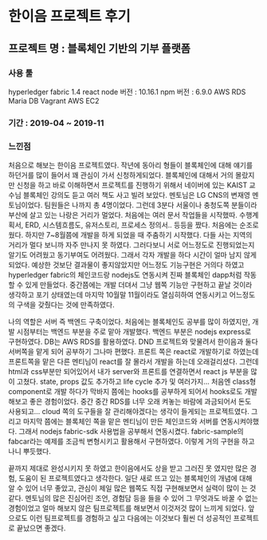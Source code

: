 # 한이음 프로젝트 후기

## 프로젝트 명 : 블록체인 기반의 기부 플랫폼


### 사용 툴
hyperledger fabric 1.4
react
node 버전 : 10.16.1
npm 버전 : 6.9.0
AWS RDS Maria DB 
Vagrant
AWS EC2

### 기간 : 2019-04 ~ 2019-11 

### 느낀점

 처음으로 해보는 한이음 프로젝트였다. 작년에 동아리 형들이 블록체인에 대해 얘기를 하던거를 많이 들어서 꽤 관심이 가서 신청하게되었다. 블록체인에 대해서 거의 몰랐지만 신청을 하고 바로 이해하면서 프로젝트를 진행하기 위해서 네이버에 있는 KAIST 교수님 블록체인 강의도 듣고 여러 책도 사고 빌려 보았다. 
 멘토님은 LG CNS의 변재영 멘토님이었다. 팀원들은 나까지 총 4명이었다. 그런데 3분다 서울이나 충청도쪽 분들이라 부산에 살고 있는 나랑은 거리가 멀었다. 처음에는 여러 문서 작업들을 시작했따. 수행계획서, ERD, 시스템흐름도, 유저스토리, 프로세스 정의서.. 등등을 짰다. 처음에는 순조로웠다. 하지만 7~8월쯤에 개발을 하게 되었을 때 주춤하기 시작했다. 다들 사는 지역의 거리가 멀다 보니까 자주 만나지 못 하였다. 그러다보니 서로 어느정도로 진행되었는지 알기도 어려웠고 동기부여도 어려웠다. 그래서 각자 개발을 하다 시간이 얼마 남지 않게되었다. 예상한 것보단 결과물이 좋지않았지만 어느정도 기능구현은 거의다 하였고 hyperledger fabric의 체인코드랑 nodejs도 연동시켜 진짜 블록체인 dapp처럼 작동할 수 있게 만들었다. 중간쯤에는 개발 더뎌서 그냥 웹쪽 기능만 구현하고 끝날 것이라 생각하고 포기 상태였는데 마지막 10월말 11월이라도 열심히하여 연동시키고 어느정도의 구색을 갖췄다는 것에 만족하였다.
 
 나의 역할은 서버 즉 백엔드 구축이었다. 처음에는 블록체인도 공부를 많이 하였지만, 개발 시점부터는 백엔드 부분을 주로 맡아 개발했다. 백엔드 부분은 nodejs express로 구현하였다. DB는 AWS RDS를 활용하였다. DND 프로젝트와 맞물려서 한이음과 둘다 서버쪽을 맡게 되어 공부하기 그나마 편했다. 프론트 쪽은 react로 개발하기로 하였는데 프론트쪽을 맡은 다른 멘티님이 react를 잘 몰라서 개발을 하는데 오래걸리셨다. 그런데 html과 css부분만 되어있어서 내가 server와 프론트를 연결하면서 react js 부분을 많이 고쳤다. state, props 값도 추가하고 life cycle 추가 및 여러가지...
 처음엔 class형 component로 개발 하다가 막바지 쯤에는 hooks를 공부하게 되어서 hooks로도 개발해보고 좋은 경험이었다. 중간 중간 RDS를 너무 오래 켜놓는 바람에 과금되어서 돈도 사용되고... cloud 쪽의 도구들을 잘 관리해야겠다는 생각이 들게되는 프로젝트였다. 그리고 마지막 쯤에는 블록체인 쪽을 맡은 멘티님이 만든 체인코드와 서버를 연동시켜야했다. 그래서 nodejs fabric-sdk 사용법을 공부해서 연동시켰다. 
 fabric-sample의 fabcar라는 예제를 조금씩 변형시키고 활용해서 구현하였다. 이렇게 거의 구현을 하고나니 뿌듯했다.
 
 끝까지 제대로 완성시키지 못 하였고 한이음에서도 상을 받고 그러진 못 였지만 많은 경험, 도움이 된 프로젝트였다고 생각한다. 일단 새로 뜨고 있는 블록체인의 개념에 대해 알 수 있어 너무 좋았고, 관심이 제일 많은 웹쪽도 직접 구현해보면서 실력이 많이 는 것 같다. 멘토님의 많은 진심어린 조언, 경험담 등을 들을 수 있어 그 무엇과도 바꿀 수 없는 경험이었고 얼마 해보지 않은 팀프로젝트를 해보면서 이것저것 많이 느끼게 되었다. 
 앞으로도 이런 팀프로젝트를 경험하고 싶고 다음에는 이것보다 훨씬 더 성공적인 프로젝트로 끝났으면 좋겠다.








